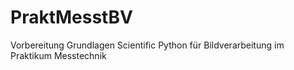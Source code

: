 # PraktMesstBV
Vorbereitung Grundlagen Scientific Python für Bildverarbeitung im Praktikum Messtechnik
